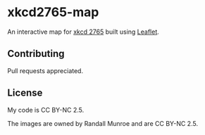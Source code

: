 # xkcd2765-map

An interactive map for [xkcd 2765](https://xkcd.com/2765/) built using [Leaflet](https://leafletjs.com/).

## Contributing

Pull requests appreciated.

## License

My code is CC BY-NC 2.5.

The images are owned by Randall Munroe and are CC BY-NC 2.5.

